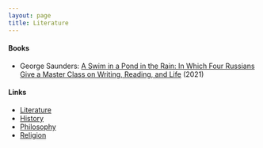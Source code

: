```yaml
---
layout: page
title: Literature
---
```

#### Books
* George Saunders: [A Swim in a Pond in the Rain: In Which Four Russians Give a Master Class on Writing, Reading, and Life](https://www.amazon.com/Swim-Pond-Rain-Russians-Writing/dp/1984856022) (2021)

#### Links
* [Literature](literature.md)
* [History](history.md)
* [Philosophy](philosophy.md)
* [Religion](religion.md)
